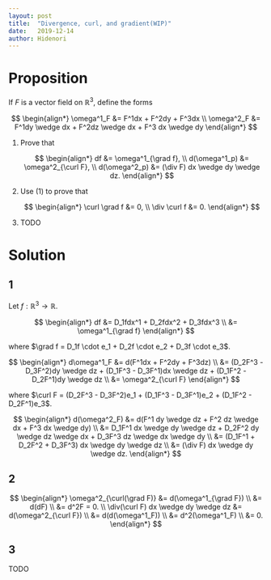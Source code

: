 ```yaml
---
layout: post
title:  "Divergence, curl, and gradient(WIP)"
date:   2019-12-14
author: Hidenori
---
```


# Proposition
If $F$ is a vector field on $\mathbb{R}^3$, define the forms

$$
\begin{align*}
  \omega^1_F &= F^1dx + F^2dy + F^3dx \\
  \omega^2_F &= F^1dy \wedge dx + F^2dz \wedge dx + F^3 dx \wedge dy
\end{align*}
$$

1. Prove that

   $$
   \begin{align*}
     df &= \omega^1_{\grad f}, \\
     d(\omega^1_p) &= \omega^2_{\curl F}, \\
     d(\omega^2_p) &= (\div F) dx \wedge dy \wedge dz.
   \end{align*}
   $$
1. Use (1) to prove that

   $$
   \begin{align*}
     \curl \grad f &= 0, \\
     \div \curl f &= 0.
   \end{align*}
   $$

1. TODO

# Solution
## 1

Let $f: \mathbb{R}^3 \rightarrow \mathbb{R}$.

$$
\begin{align*}
  df
    &= D_1fdx^1 + D_2fdx^2 + D_3fdx^3 \\
    &= \omega^1_{\grad f}
\end{align*}
$$

where $\grad f = D_1f \cdot e_1 + D_2f \cdot e_2 + D_3f \cdot e_3$.


$$
\begin{align*}
  d\omega^1_F
    &= d(F^1dx + F^2dy + F^3dz) \\
    &= (D_2F^3 - D_3F^2)dy \wedge dz + (D_1F^3 - D_3F^1)dx \wedge dz + (D_1F^2 - D_2F^1)dy \wedge dz \\
    &= \omega^2_{\curl F}
\end{align*}
$$

where $\curl F = (D_2F^3 - D_3F^2)e_1 + (D_1F^3 - D_3F^1)e_2 + (D_1F^2 - D_2F^1)e_3$.

$$
\begin{align*}
  d(\omega^2_F)
    &= d(F^1 dy \wedge dz + F^2 dz \wedge dx + F^3 dx \wedge dy) \\
    &= D_1F^1 dx \wedge dy \wedge dz + D_2F^2 dy \wedge dz \wedge dx + D_3F^3 dz \wedge dx \wedge dy \\
    &= (D_1F^1 + D_2F^2 + D_3F^3) dx \wedge dy \wedge dz \\
    &= (\div F) dx \wedge dy \wedge dz.
\end{align*}
$$

## 2

$$
\begin{align*}
  \omega^2_{\curl(\grad F)}
    &= d(\omega^1_{\grad F}) \\
    &= d(dF) \\
    &= d^2F = 0. \\
  \div(\curl F) dx \wedge dy \wedge dz
    &= d(\omega^2_{\curl F}) \\
    &= d(d(\omega^1_F)) \\
    &= d^2(\omega^1_F) \\
    &= 0.
\end{align*}
$$

## 3
TODO
